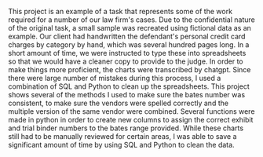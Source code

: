 This project is an example of a task that represents some of the work required for a number of our law firm's cases. Due to the confidential nature of the original task, a small sample was recreated using fictional data as an example. Our client had handwritten the defendant's personal credit card charges by category by hand, which was several hundred pages long. In a short amount of time, we were instructed to type these into spreadsheets so that we would have a cleaner copy to provide to the judge. In order to make things more proficient, the charts were transcribed by chatgpt. Since there were large number of mistakes during this process, I used a combination of SQL and Python to clean up the spreadsheets. This project shows several of the methods I used to make sure the bates number was consistent, to make sure the vendors were spelled correctly and the multiple version of the same vendor were combined. Several functions were made in python in order to create new columns to assign the correct exhibit and trial binder numbers to the bates range provided. While these charts still had to be manually reviewed for certain areas, I was able to save a significant amount of time by using SQL and Python to clean the data.
